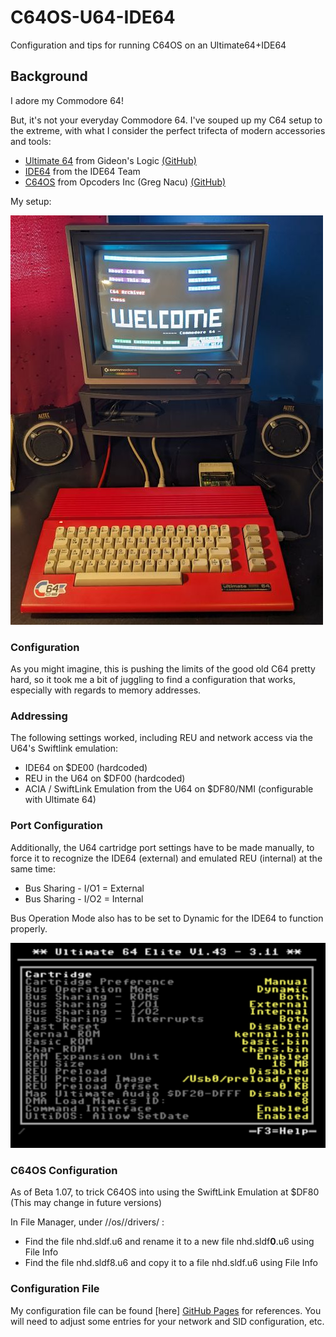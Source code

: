 # C64OS-U64-IDE64
Configuration and tips for running C64OS on an Ultimate64+IDE64

## Background
I adore my Commodore 64! 

But, it's not your everyday Commodore 64.   I've souped up my C64 setup to the extreme, with what I consider the perfect trifecta of modern accessories and tools:

* [Ultimate 64](https://ultimate64.com/) from Gideon's Logic [(GitHub)](https://github.com/GideonZ)
* [IDE64](https://www.ide64.org/) from the IDE64 Team
* [C64OS](https://c64os.com/) from Opcoders Inc (Greg Nacu)  [(GitHub)](https://github.com/OpCoders-Inc)

My setup:

![Ultimate 64](https://github.com/LeifBloomquist/C64OS-U64-IDE64/blob/main/Photos/u64-2024-sm.jpg)

### Configuration

As you might imagine, this is pushing the limits of the good old C64 pretty hard, so it took me a bit of juggling to find a configuration that works, especially with regards to memory addresses.

### Addressing

The following settings worked, including REU and network access via the U64's Swiftlink emulation:

* IDE64 on $DE00 (hardcoded)
* REU in the U64 on $DF00 (hardcoded)
* ACIA / SwiftLink Emulation from the U64 on $DF80/NMI (configurable with Ultimate 64)

### Port Configuration

Additionally, the U64 cartridge port settings have to be made manually, to force it to recognize the IDE64 (external) and emulated REU (internal) at the same time:

* Bus Sharing - I/O1 = External
* Bus Sharing - I/O2 = Internal

Bus Operation Mode also has to be set to Dynamic for the IDE64 to function properly.

![Settings](https://github.com/LeifBloomquist/C64OS-U64-IDE64/blob/main/Screenshots/u64-cart-settings.png)

### C64OS Configuration

As of Beta 1.07, to trick C64OS into using the SwiftLink Emulation at $DF80  (This may change in future versions)

In File Manager, under //os//drivers/ :

* Find the file nhd.sldf.u6 and rename it to a new file nhd.sldf**0**.u6 using File Info
* Find the file nhd.sldf8.u6 and copy it to a file nhd.sldf.u6 using File Info


### Configuration File

My configuration file can be found [here] [GitHub Pages](https://github.com/LeifBloomquist/C64OS-U64-IDE64/blob/main/C64OS-IDE64.cfg) for references.   You will need to adjust some entries for your network and SID configuration, etc.
